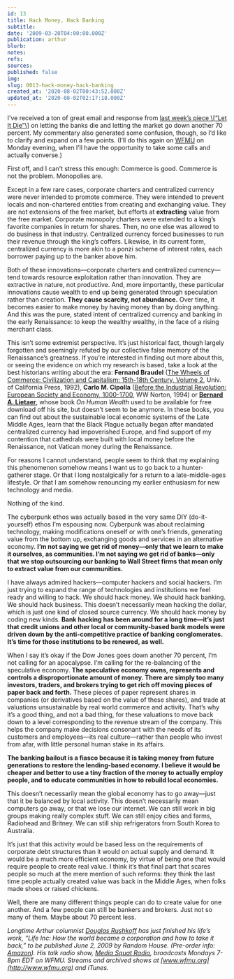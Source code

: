 ```yaml
---
id: 13
title: Hack Money, Hack Banking
subtitle: 
date: '2009-03-20T04:00:00.000Z'
publication: arthur
blurb: 
notes: 
refs: 
sources: 
published: false
img: 
slug: 0013-hack-money-hack-banking
created_at: '2020-08-02T00:43:52.000Z'
updated_at: '2020-08-02T02:17:18.000Z'
---
```

I've received a ton of great email and response from [last week’s piece \\[“Let It Die”\\]](http://bit.ly/14lo7S) on letting the banks die and letting the market go down another 70 percent. My commentary also generated some confusion, though, so I’d like to clarify and expand on a few points. (I’ll do this again on [WFMU](http://www.wfmu.org/schedule#RK) on Monday evening, when I’ll have the opportunity to take some calls and actually converse.)

First off, and I can’t stress this enough: Commerce is good. Commerce is not the problem. Monopolies are.

Except in a few rare cases, corporate charters and centralized currency were never intended to promote commerce. They were intended to prevent locals and non-chartered entities from creating and exchanging value. They are not extensions of the free market, but efforts at **extracting** value from the free market. Corporate monopoly charters were extended to a king’s favorite companies in return for shares. Then, no one else was allowed to do business in that industry. Centralized currency forced businesses to run their revenue through the king’s coffers. Likewise, in its current form, centralized currency is more akin to a ponzi scheme of interest rates, each borrower paying up to the banker above him.

Both of these innovations—corporate charters and centralized currency—tend towards resource exploitation rather than innovation. They are extractive in nature, not productive. And, more importantly, these particular innovations cause wealth to end up being generated through speculation rather than creation. **They cause scarcity, not abundance.** Over time, it becomes easier to make money by having money than by doing anything. And this was the pure, stated intent of centralized currency and banking in the early Renaissance: to keep the wealthy wealthy, in the face of a rising merchant class.

This isn’t some extremist perspective. It’s just historical fact, though largely forgotten and seemingly refuted by our collective false memory of the Renaissance’s greatness. If you’re interested in finding out more about this, or seeing the evidence on which my research is based, take a look at the best historians writing about the era: **Fernand Braudel** ([The Wheels of Commerce: Civilization and Capitalism: 15th-18th Century, Volume 2](http://www.amazon.com/gp/product/0520081153?ie=UTF8&tag=barbelith&linkCode=as2&camp=1789&creative=390957&creativeASIN=0520081153), Univ. of California Press, 1992), **Carlo M. Cipolla** ([Before the Industrial Revolution: European Society and Economy, 1000-1700](http://www.amazon.com/gp/product/0393311988?ie=UTF8&tag=barbelith&linkCode=as2&camp=1789&creative=390957&creativeASIN=0393311988), WW Norton, 1994) or **[Bernard A. Lietaer](http://www.lietaer.com/)**, whose book *On Human Wealth* used to be available for free download off his site, but doesn’t seem to be anymore. In these books, you can find out about the sustainable local economic systems of the Late Middle Ages, learn that the Black Plague actually began after mandated centralized currency had impoverished Europe, and find support of my contention that cathedrals were built with local money before the Renaissance, not Vatican money during the Renaissance.

For reasons I cannot understand, people seem to think that my explaining this phenomenon somehow means I want us to go back to a hunter-gatherer stage. Or that I long nostalgically for a return to a late-middle-ages lifestyle. Or that I am somehow renouncing my earlier enthusiasm for new technology and media.

Nothing of the kind.

The cyberpunk ethos was actually based in the very same DIY (do-it-yourself) ethos I’m espousing now. Cyberpunk was about reclaiming technology, making modifications oneself or with one’s friends, generating value from the bottom up, exchanging goods and services in an alternative economy. **I’m not saying we get rid of money—only that we learn to make it ourselves, as communities. I’m not saying we get rid of banks—only that we stop outsourcing our banking to Wall Street firms that mean only to extract value from our communities.**

I have always admired hackers—computer hackers and social hackers. I’m just trying to expand the range of technologies and institutions we feel ready and willing to hack. We should hack money. We should hack banking. We should hack business. This doesn’t necessarily mean hacking the dollar, which is just one kind of closed source currency. We should hack money by coding new kinds. **Bank hacking has been around for a long time—it’s just that credit unions and other local or community-based bank models were driven down by the anti-competitive practice of banking conglomerates. It’s time for those institutions to be renewed, as well.**

When I say it’s okay if the Dow Jones goes down another 70 percent, I’m not calling for an apocalypse. I’m calling for the re-balancing of the speculative economy. **The speculative economy owns, represents and controls a disproportionate amount of money. There are simply too many investors, traders, and brokers trying to get rich off moving pieces of paper back and forth.** These pieces of paper represent shares in companies (or derivatives based on the value of these shares), and trade at valuations unsustainable by real world commerce and activity. That’s why it’s a good thing, and not a bad thing, for these valuations to move back down to a level corresponding to the revenue stream of the company. This helps the company make decisions consonant with the needs of its customers and employees—its real culture—rather than people who invest from afar, with little personal human stake in its affairs.

**The banking bailout is a fiasco because it is taking money from future generations to restore the lending-based economy. I believe it would be cheaper and better to use a tiny fraction of the money to actually employ people, and to educate communities in how to rebuild local economies.**

This doesn’t necessarily mean the global economy has to go away—just that it be balanced by local activity. This doesn’t necessarily mean computers go away, or that we lose our internet. We can still work in big groups making really complex stuff. We can still enjoy cities and farms, Radiohead and Britney. We can still ship refrigerators from South Korea to Australia.

It’s just that this activity would be based less on the requirements of corporate debt structures than it would on actual supply and demand. It would be a much more efficient economy, by virtue of being one that would require people to create real value. I think it’s that final part that scares people so much at the mere mention of such reforms: they think the last time people actually created value was back in the Middle Ages, when folks made shoes or raised chickens.

Well, there are many different things people can do to create value for one another. And a few people can still be bankers and brokers. Just not so many of them. Maybe about 70 percent less.

*Longtime Arthur columnist [Douglas Rushkoff](http://rushkoff.com/) has just finished his life’s work, “Life Inc: How the world became a corporation and how to take it back,” to be published June 2, 2009 by Random House. (Pre-order info: [Amazon](http://www.amazon.com/gp/product/1400066891?ie=UTF8&tag=barbelith&linkCode=as2&camp=1789&creative=390957&creativeASIN=1400066891)). His talk radio show, [Media Squat Radio](http://mediasquat.net/), broadcasts Mondays 7-8pm EDT on WFMU. Streams and archived shows at [www.wfmu.org](http://www.wfmu.org) and iTunes.*

